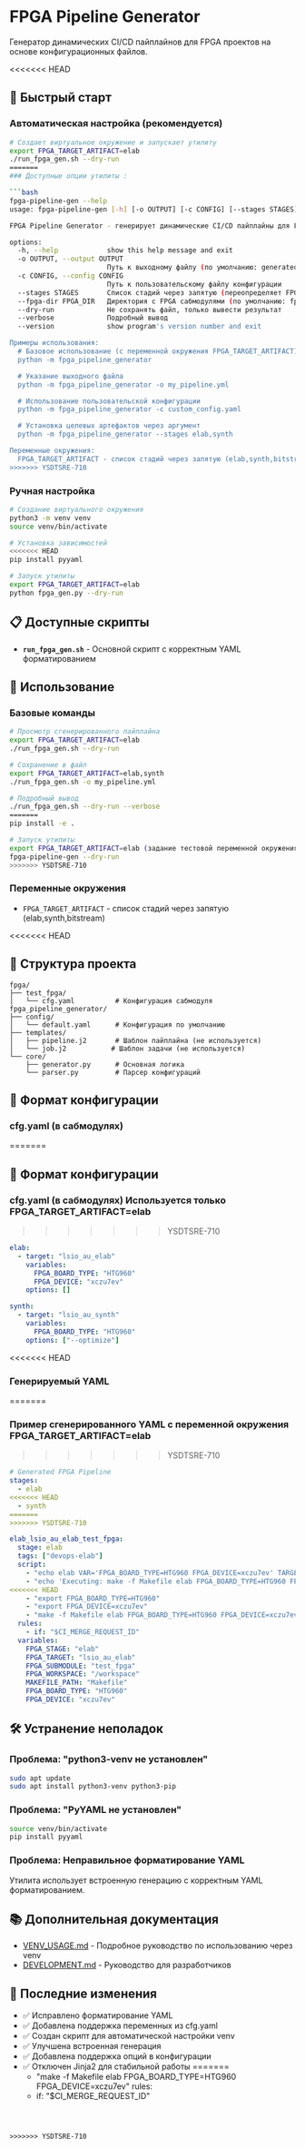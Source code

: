 # FPGA Pipeline Generator

Генератор динамических CI/CD пайплайнов для FPGA проектов на основе конфигурационных файлов.

<<<<<<< HEAD
## 🚀 Быстрый старт

### Автоматическая настройка (рекомендуется)

```bash
# Создает виртуальное окружение и запускает утилиту
export FPGA_TARGET_ARTIFACT=elab
./run_fpga_gen.sh --dry-run
=======
### Доступные опции утилиты :

```bash
fpga-pipeline-gen --help
usage: fpga-pipeline-gen [-h] [-o OUTPUT] [-c CONFIG] [--stages STAGES] [--fpga-dir FPGA_DIR] [--dry-run] [--verbose] [--version]

FPGA Pipeline Generator - генерирует динамические CI/CD пайплайны для FPGA проектов

options:
  -h, --help            show this help message and exit
  -o OUTPUT, --output OUTPUT
                        Путь к выходному файлу (по умолчанию: generated_pipeline.yml)
  -c CONFIG, --config CONFIG
                        Путь к пользовательскому файлу конфигурации
  --stages STAGES       Список стадий через запятую (переопределяет FPGA_TARGET_ARTIFACT)
  --fpga-dir FPGA_DIR   Директория с FPGA сабмодулями (по умолчанию: fpga)
  --dry-run             Не сохранять файл, только вывести результат
  --verbose             Подробный вывод
  --version             show program's version number and exit

Примеры использования:
  # Базовое использование (с переменной окружения FPGA_TARGET_ARTIFACT)
  python -m fpga_pipeline_generator

  # Указание выходного файла
  python -m fpga_pipeline_generator -o my_pipeline.yml

  # Использование пользовательской конфигурации
  python -m fpga_pipeline_generator -c custom_config.yaml

  # Установка целевых артефактов через аргумент
  python -m fpga_pipeline_generator --stages elab,synth

Переменные окружения:
  FPGA_TARGET_ARTIFACT - список стадий через запятую (elab,synth,bitstream)
>>>>>>> YSDTSRE-710
```

### Ручная настройка

```bash
# Создание виртуального окружения
python3 -m venv venv
source venv/bin/activate

# Установка зависимостей
<<<<<<< HEAD
pip install pyyaml

# Запуск утилиты
export FPGA_TARGET_ARTIFACT=elab
python fpga_gen.py --dry-run
```

## 📋 Доступные скрипты

- **`run_fpga_gen.sh`** - Основной скрипт с корректным YAML форматированием

## 🔧 Использование

### Базовые команды

```bash
# Просмотр сгенерированного пайплайна
export FPGA_TARGET_ARTIFACT=elab
./run_fpga_gen.sh --dry-run

# Сохранение в файл
export FPGA_TARGET_ARTIFACT=elab,synth
./run_fpga_gen.sh -o my_pipeline.yml

# Подробный вывод
./run_fpga_gen.sh --dry-run --verbose
=======
pip install -e .

# Запуск утилиты
export FPGA_TARGET_ARTIFACT=elab (задание тестовой переменной окружения)
fpga-pipeline-gen --dry-run
>>>>>>> YSDTSRE-710
```

### Переменные окружения

- `FPGA_TARGET_ARTIFACT` - список стадий через запятую (elab,synth,bitstream)

<<<<<<< HEAD
## 📁 Структура проекта

```
fpga/
├── test_fpga/
│   └── cfg.yaml          # Конфигурация сабмодуля
fpga_pipeline_generator/
├── config/
│   └── default.yaml      # Конфигурация по умолчанию
├── templates/
│   ├── pipeline.j2       # Шаблон пайплайна (не используется)
│   └── job.j2           # Шаблон задачи (не используется)
└── core/
    ├── generator.py      # Основная логика
    └── parser.py         # Парсер конфигураций
```

## 📝 Формат конфигурации

### cfg.yaml (в сабмодулях)
=======

## 📝 Формат конфигурации

### cfg.yaml (в сабмодулях) Используется только FPGA_TARGET_ARTIFACT=elab
>>>>>>> YSDTSRE-710

```yaml
elab:
  - target: "lsio_au_elab"
    variables:
      FPGA_BOARD_TYPE: "HTG960"
      FPGA_DEVICE: "xczu7ev"
    options: []

synth:
  - target: "lsio_au_synth"
    variables:
      FPGA_BOARD_TYPE: "HTG960"
    options: ["--optimize"]
```

<<<<<<< HEAD
### Генерируемый YAML
=======
### Пример сгенерированного YAML с переменной окружения FPGA_TARGET_ARTIFACT=elab
>>>>>>> YSDTSRE-710

```yaml
# Generated FPGA Pipeline
stages:
  - elab
<<<<<<< HEAD
  - synth
=======
>>>>>>> YSDTSRE-710

elab_lsio_au_elab_test_fpga:
  stage: elab
  tags: ["devops-elab"]
  script:
    - "echo elab VAR='FPGA_BOARD_TYPE=HTG960 FPGA_DEVICE=xczu7ev' TARGET='lsio_au_elab'"
    - "echo 'Executing: make -f Makefile elab FPGA_BOARD_TYPE=HTG960 FPGA_DEVICE=xczu7ev'"
<<<<<<< HEAD
    - "export FPGA_BOARD_TYPE=HTG960"
    - "export FPGA_DEVICE=xczu7ev"
    - "make -f Makefile elab FPGA_BOARD_TYPE=HTG960 FPGA_DEVICE=xczu7ev"
  rules:
    - if: "$CI_MERGE_REQUEST_ID"
  variables:
    FPGA_STAGE: "elab"
    FPGA_TARGET: "lsio_au_elab"
    FPGA_SUBMODULE: "test_fpga"
    FPGA_WORKSPACE: "/workspace"
    MAKEFILE_PATH: "Makefile"
    FPGA_BOARD_TYPE: "HTG960"
    FPGA_DEVICE: "xczu7ev"
```

## 🛠️ Устранение неполадок

### Проблема: "python3-venv не установлен"
```bash
sudo apt update
sudo apt install python3-venv python3-pip
```

### Проблема: "PyYAML не установлен"
```bash
source venv/bin/activate
pip install pyyaml
```

### Проблема: Неправильное форматирование YAML
Утилита использует встроенную генерацию с корректным YAML форматированием.

## 📚 Дополнительная документация

- [VENV_USAGE.md](VENV_USAGE.md) - Подробное руководство по использованию через venv
- [DEVELOPMENT.md](DEVELOPMENT.md) - Руководство для разработчиков

## 🔄 Последние изменения

- ✅ Исправлено форматирование YAML
- ✅ Добавлена поддержка переменных из cfg.yaml
- ✅ Создан скрипт для автоматической настройки venv
- ✅ Улучшена встроенная генерация
- ✅ Добавлена поддержка опций в конфигурации
- ✅ Отключен Jinja2 для стабильной работы
=======
    - "make -f Makefile elab FPGA_BOARD_TYPE=HTG960 FPGA_DEVICE=xczu7ev"
  rules:
    - if: "$CI_MERGE_REQUEST_ID"
```



>>>>>>> YSDTSRE-710
